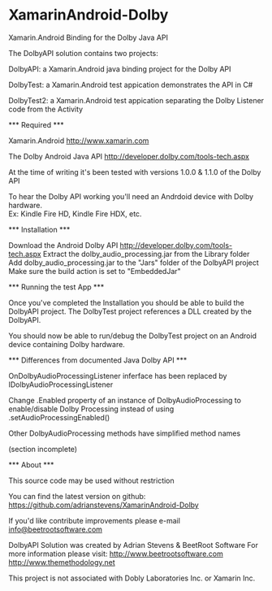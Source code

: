 XamarinAndroid-Dolby
====================

Xamarin.Android Binding for the Dolby Java API

The DolbyAPI solution contains two projects:

DolbyAPI: a Xamarin.Android java binding project for the Dolby API 

DolbyTest: a Xamarin.Android test appication demonstrates the API in C#

DolbyTest2: a Xamarin.Android test appication separating the Dolby Listener code from the Activity

*** Required ***

Xamarin.Android http://www.xamarin.com 

The Dolby Android Java API http://developer.dolby.com/tools-tech.aspx

At the time of writing it's been tested with versions 1.0.0 & 1.1.0 of the Dolby API

To hear the Dolby API working you'll need an Andrdoid device with Dolby hardware.  
Ex: Kindle Fire HD, Kindle Fire HDX, etc.

*** Installation ***

Download the Android Dolby API http://developer.dolby.com/tools-tech.aspx
Extract the dolby_audio_processing.jar from the Library folder
Add dolby_audio_processing.jar to the "Jars" folder of the DolbyAPI project
Make sure the build action is set to "EmbeddedJar"

*** Running the test App ***

Once you've completed the Installation you should be able to build the DolbyAPI project. 
The DolbyTest project references a DLL created by the DolbyAPI.

You should now be able to run/debug the DolbyTest project on an Android device containing Dolby hardware.

*** Differences from documented Java Dolby API ***

OnDolbyAudioProcessingListener inferface has been replaced by IDolbyAudioProcessingListener

Change .Enabled property of an instance of DolbyAudioProcessing to enable/disable Dolby Processing instead of using .setAudioProcessingEnabled()

Other DolbyAudioProcessing methods have simplified method names

(section incomplete)

*** About ***

This source code may be used without restriction

You can find the latest version on github:
https://github.com/adrianstevens/XamarinAndroid-Dolby

If you'd like contribute improvements please e-mail info@beetrootsoftware.com 

DolbyAPI Solution was created by Adrian Stevens & BeetRoot Software
For more information please visit:
http://www.beetrootsoftware.com
http://www.themethodology.net

This project is not associated with Dobly Laboratories Inc. or Xamarin Inc.


